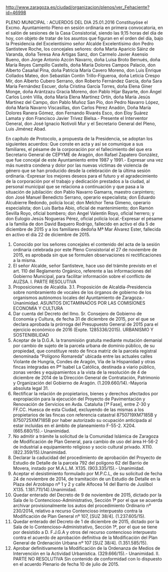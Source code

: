 http://www.zaragoza.es/ciudad/organizacion/plenos/ver_Fehaciente?id=46998

PLENO MUNICIPAL : ACUERDOS DEL DIA 25.01.2016
Constituyóse el Excmo. Ayuntamiento Pleno en sesión ordinaria en primera convocatoria, en el salón de sesiones de la Casa Consistorial, siendo las 9,15 horas del día de hoy, con objeto de tratar de los asuntos que figuran en el orden del día, bajo la Presidencia del Excelentísimo señor Alcalde Excelentísimo don Pedro Santisteve Roche, los concejales señores: doña Marta Aparicio Sáinz de Varanda, doña Teresa Ana Artigas Sanz, don Carmelo Javier Asensio Bueno, don Jorge Antonio Azcón Navarro, doña Luisa Broto Bernués, doña María Reyes Campillo Castells, doña María Dolores Campos Palacio, don Alberto Casañal Pina, doña Patricia María Cavero Moreno, don Luis Enrique Collados Mateo, don Sebastián Contín Trillo-Figueroa, doña Leticia Crespo Mir, don Alberto Cubero Serrano, don Roberto Fernández García, doña Sara María Fernández Escuer, doña Cristina García Torres, doña Elena Giner Monge, doña Arántzazu Gracia Moreno, don Pablo Híjar Bayarte, don Ángel Carlos Lorén Villa, doña María Elena Martínez Ortín, doña María Jesús Martínez del Campo, don Pablo Muñoz San Pío, don Pedro Navarro López, doña María Navarro Viscasillas, don Carlos Pérez Anadón, Doña María Dolores Ranera Gómez, don Fernando Rivarés Esco, don Eloy Suárez Lamata y don Francisco Javier Trívez Bielsa.- Presente el Interventor General, don José Ignacio Notivoli Mur y el Secretario General del Pleno, Luis Jiménez Abad.

En capítulo de Protocolo, a propuesta de la Presidencia, se adoptan los siguientes acuerdos: Que conste en acta y así se comunique a sus familiares, el pésame de la corporación por el fallecimiento del que era Secretario General de CEPYME de Aragón, don Rafael Zapatero González, que fue concejal de este Ayuntamiento entre 1987 y 1991.- Expresar una vez más nuestra condena y dolor por las nuevas víctimas de violencia de género que se han producido desde la celebración de la última sesión ordinaria.-Expresar los mejores deseos para el futuro y el agradecimiento de la corporación por el trabajo y dedicación prestados a la ciudad, al personal municipal que se relaciona a continuación y que pasa a la situación de jubilación: don Pablo Navarro Gamarra, maestro carpintero; don José Manuel Benedicto Serrano, operario especialista; don Eduardo Alcubierre Redondo, policía local; don Melchor Tena Gimeno, operario especialista; don Luis Barba Abio, oficial de mantenimiento; don Ramón Sevilla Royo, oficial bombero; don Angel Valentín Royo, oficial herrero; y don Eulogio Jesús Nogueras Pérez, oficial policía local.-Expresar el pésame a la familia de don David Baquero Rodrigo, fallecido en activo el día 5 de diciembre de 2015 y a los familiares dedoña Mª Mar Álvarez Ester, fallecida en activo el día 22 de diciembre de 2015.

1. Conocido por los señores concejales el contenido del acta de la sesión ordinaria celebrada por este Pleno Consistorial el 27 de noviembre de 2015, es aprobada sin que se formulen observaciones ni rectificaciones a la misma.
2. El señor Alcalde, señor Santisteve, hace uso del trámite previsto en el art. 110 del Reglamento Orgánico, referente a las informaciones del Gobierno Municipal, para facilitar información sobre el conflicto de AUZSA.
I. PARTE RESOLUTIVA
3. Proposiciones de Alcaldía.
3.1. Proposición de Alcaldía-Presidencia sobre nombramiento de vocales de los órganos de gobierno de los organismos autónomos locales del Ayuntamiento de Zaragoza.- Unanimidad.
ASUNTOS DICTAMINADOS POR LAS COMISIONES
ECONOMÍA Y CULTURA
4. Dar cuenta del Decreto del Ilmo. Sr. Consejero de Gobierno de Economía y Cultura, de fecha 31 de diciembre de 2015, por el que se declara aprobada la prórroga del Presupuesto General de 2015 para el ejercicio económico de 2016 (Expte. 1285336/2015).
URBANISMO Y SOSTENIBILIDAD
5. Aceptar de la D.G.A. la transmisión gratuita mediante mutación demanial por cambio de sujeto de la parcela urbana de dominio público, de su propiedad, que constituye resto de finca matriz de la parcela registral denominada “Polígono Romareda” ubicada entre las actuales calles Violante de Hungría, Condes de Aragón, Vía de la Hispanidad y otras fincas integradas en Pº Isabel La Católica, destinada a viario público, zonas verdes y equipamientos a la vista de la resolución de 4 de diciembre de 2014 de la Dirección General de Contratación, Patrimonio y Organización del Gobierno de Aragón. (1.209.660/14).-Mayoría absoluta legal 31.
6. Rectificar la relación de propietarios, bienes y derechos afectados por expropiación para la ejecución del Proyecto de Pavimentación y Renovación de Servicios en Avda. Cataluña [1ª Fase], entre Z-30 y FF.CC. Huesca de esta Ciudad, excluyendo de las mismas a los propietarios de las fincas con referencia catastral 8750719XM7185B y 8750725XM7185B por haber autorizado su ocupación anticipada al estar incluidas en el ámbito de planeamiento F-55-2. X204. (665.680/15).- Unanimidad.
7. No admitir a trámite la solicitud de la Comunidad Islámica de Zaragoza de Modificación de Plan General, para cambio de uso del área H-56-2 de industrial a equipamiento religioso y socio cultural privado. X110. (822.359/15).­Unanimidad.
8. Declarar la caducidad del procedimiento de aprobación del Proyecto de Estudio de Detalle de la parcela 792 del polígono 62 del Barrio de Movera, instado por M.A.L.M. X135. (903.335/15).- Unanimidad.
9. Aceptar el desistimiento formulado por M.P.C.L, de su solicitud de fecha 24 de noviembre de 2014, de tramitación de un Estudio de Detalle en la Plaza del Arzobispo nº 1 y 2 y calle Alfocea 14 del Barrio de Juslibol X135. 1.181.711/14).­Unanimidad.
10. Quedar enterado del Decreto de 9 de noviembre de 2015, dictado por la Sala de lo Contencioso-Administrativo, Sección 1ª por el que se acuerda archivar provisionalmente los autos del procedimiento Ordinario nº 230/2014, relativo a recurso Contencioso interpuesto contra la Modificación de Plan General nº 107, [SUZ 38/4]. (1.237.605/15).
11. Quedar enterado del Decreto de 1 de diciembre de 2015, dictado por la Sala de lo Contencioso–Administrativo, Sección 1ª, por el que se tiene por desistido a D. F.J.G.A y otros del recurso contencioso interpuesto contra el acuerdo de aprobación definitiva de la Modificación del Plan General de Ordenación Urbana nº 107 [SUZ 38/4]. (1.351.585/15).
12. Aprobar definitivamente la Modificación de la Ordenanza de Medios de Intervención en la Actividad Urbanística. (329.666/15).- Unanimidad.
II. PARTE NO RESOLUTIVA
Sin contenido de conformidad con lo dispuesto en el acuerdo Plenario de fecha 10 de julio de 2015.
